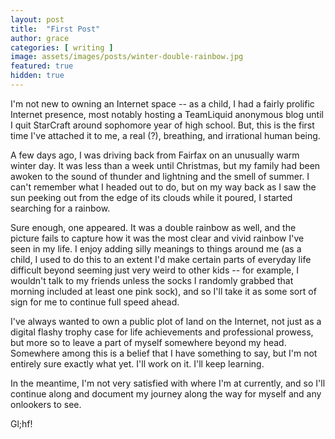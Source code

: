 ```yaml
---
layout: post
title:  "First Post"
author: grace
categories: [ writing ]
image: assets/images/posts/winter-double-rainbow.jpg
featured: true
hidden: true
---
```


I'm not new to owning an Internet space -- as a child, I had a fairly prolific Internet presence, most notably
hosting a TeamLiquid anonymous blog until I quit StarCraft around sophomore year of high school. But, this is
the first time I've attached it to me, a real (?), breathing, and irrational human being.

A few days ago, I was driving back from Fairfax on an unusually warm winter day. It was less than a week until Christmas, but my family had been awoken to the sound of thunder and lightning and the smell of summer. I can't
remember what I headed out to do, but on my way back as I saw the sun peeking out from the edge of its clouds while it poured, I started searching for a rainbow.

Sure enough, one appeared. It was a double rainbow as well, and the picture fails to capture how it was
the most clear and vivid rainbow I've seen in my life. I enjoy adding silly meanings to things around me
(as a child, I used to do this to an extent I'd make certain parts of everyday life difficult beyond seeming just very weird to other kids -- for example, I wouldn't talk to my friends unless the socks I randomly grabbed that morning included at least one pink sock), and so I'll take it as some sort of sign for me to continue full speed ahead.

I've always wanted to own a public plot of land on the Internet, not just as a digital flashy trophy case for
life achievements and professional prowess, but more so to leave a part of myself somewhere beyond my head.
Somewhere among this is a belief that I have something to say, but I'm not entirely sure exactly
what yet. I'll work on it. I'll keep learning.

In the meantime, I'm not very satisfied with where I'm at currently, and so I'll continue along and document my journey along the way for myself and any onlookers to see.

Gl;hf!
